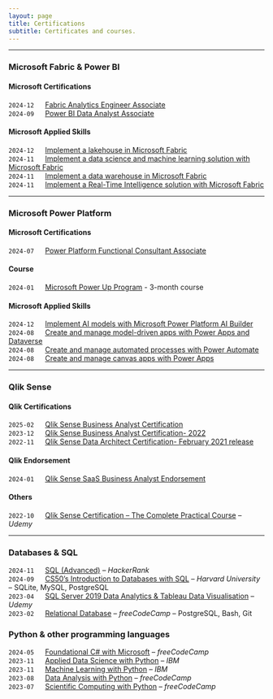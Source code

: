 ```yaml
---
layout: page
title: Certifications
subtitle: Certificates and courses.
---
```


***
### Microsoft Fabric & Power BI
#### Microsoft Certifications
``2024-12`` &emsp; [Fabric Analytics Engineer Associate](https://learn.microsoft.com/api/credentials/share/en-gb/MiroslavGencur/44397F0317B6D6BA?sharingId)  
``2024-09`` &emsp; [Power BI Data Analyst Associate](https://learn.microsoft.com/api/credentials/share/en-us/MiroslavGencur/F67FA654EBC8FB6E?sharingId)
#### Microsoft Applied Skills
``2024-12`` &emsp; [Implement a lakehouse in Microsoft Fabric](https://learn.microsoft.com/api/credentials/share/en-gb/MiroslavGencur/DB9DE40624DA4129?sharingId)  
``2024-11`` &emsp; [Implement a data science and machine learning solution with Microsoft Fabric](https://learn.microsoft.com/api/credentials/share/en-gb/MiroslavGencur/76C52E21194EE714?sharingId)  
``2024-11`` &emsp; [Implement a data warehouse in Microsoft Fabric](https://learn.microsoft.com/api/credentials/share/en-gb/MiroslavGencur/44801DB2C00AB5A3?sharingId)  
``2024-11`` &emsp; [Implement a Real-Time Intelligence solution with Microsoft Fabric](https://learn.microsoft.com/api/credentials/share/en-gb/MiroslavGencur/FC2B5213437D5AD6?sharingId)  

***

### Microsoft Power Platform
#### Microsoft Certifications
``2024-07`` &emsp; [Power Platform Functional Consultant Associate](https://learn.microsoft.com/api/credentials/share/en-us/MiroslavGencur/CF4F3BF927BA292?sharingId)  
#### Course
``2024-01`` &emsp; [Microsoft Power Up Program](https://www.credly.com/badges/43f0c637-cbb6-4ce2-b9d6-dcfd32cdd764) - 3-month course  
#### Microsoft Applied Skills
``2024-12`` &emsp; [Implement AI models with Microsoft Power Platform AI Builder](https://learn.microsoft.com/api/credentials/share/en-gb/MiroslavGencur/18697DB1FE933471?sharingId)  
``2024-08`` &emsp; [Create and manage model-driven apps with Power Apps and Dataverse](https://learn.microsoft.com/api/credentials/share/en-gb/MiroslavGencur/1F85E21F0F66C5EE?sharingId)  
``2024-08`` &emsp; [Create and manage automated processes with Power Automate](https://learn.microsoft.com/api/credentials/share/en-gb/MiroslavGencur/C24724CF9D32282?sharingId)  
``2024-08`` &emsp; [Create and manage canvas apps with Power Apps](https://learn.microsoft.com/api/credentials/share/en-gb/MiroslavGencur/890F1E74759C19EB?sharingId)  

***

### Qlik Sense
#### Qlik Certifications
``2025-02`` &emsp; [Qlik Sense Business Analyst Certification](https://www.credly.com/badges/4484b496-a1dc-4cf6-9773-e2f30a17d31c)  
``2023-12`` &emsp; [Qlik Sense Business Analyst Certification- 2022](https://www.credly.com/badges/2b57b78d-df54-4b14-9408-60f22aff6e3a)  
``2022-11`` &emsp; [Qlik Sense Data Architect Certification- February 2021 release](https://www.credly.com/badges/2f7102d4-d3cb-4603-982a-c98602866253)
#### Qlik Endorsement
``2024-01`` &emsp; [Qlik Sense SaaS Business Analyst Endorsement](https://www.credly.com/badges/0f1d3585-dabb-4906-864a-a5938c3cbc4b)  
#### Others
``2022-10`` &emsp; [Qlik Sense Certification – The Complete Practical Course](https://www.udemy.com/certificate/UC-bab68f48-7101-4a90-a6a2-971944b0e4b2/) – *Udemy*  

***

### Databases & SQL
``2024-11`` &emsp; [SQL (Advanced)](https://www.hackerrank.com/certificates/d18ce7b32647) – *HackerRank*  
``2024-09`` &emsp; [CS50’s Introduction to Databases with SQL](https://certificates.cs50.io/b1e6af17-34e8-45b9-85b8-55356d73e2ec) – *Harvard University* – SQLite, MySQL, PostgreSQL  
``2023-04`` &emsp; [SQL Server 2019 Data Analytics & Tableau Data Visualisation](https://www.udemy.com/certificate/UC-32944014-7812-434b-939a-bbba9b52baac/) – *Udemy*  
``2023-02`` &emsp; [Relational Database](https://freecodecamp.org/certification/miroslav_gencur/relational-database-v8) – *freeCodeCamp* – PostgreSQL, Bash, Git  

### Python & other programming languages
``2024-05`` &emsp; [Foundational C# with Microsoft](https://freecodecamp.org/certification/Miroslav_Gencur/foundational-c-sharp-with-microsoft) – *freeCodeCamp*  
``2023-11`` &emsp; [Applied Data Science with Python](https://www.credly.com/badges/ef6577ff-1307-4bca-9792-7ff1486fbbaf) – *IBM*  
``2023-11`` &emsp; [Machine Learning with Python](https://www.credly.com/badges/2812e672-03ee-450e-8920-6cc61b22f5f5) – *IBM*  
``2023-08`` &emsp; [Data Analysis with Python](https://freecodecamp.org/certification/Miroslav_Gencur/data-analysis-with-python-v7) – *freeCodeCamp*  
``2023-07`` &emsp; [Scientific Computing with Python](https://freecodecamp.org/certification/Miroslav_Gencur/scientific-computing-with-python-v7) – *freeCodeCamp*  
